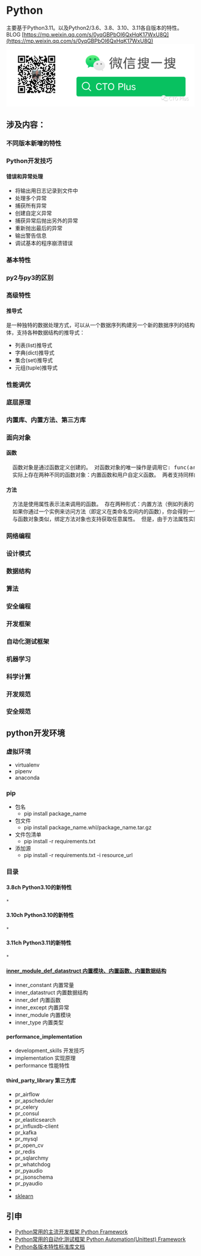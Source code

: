 # Python

主要基于Python3.11。以及Python2/3.6、3.8、3.10、3.11各自版本的特性。  
BLOG [https://mp.weixin.qq.com/s/0yqGBPbOI6QxHqK17WxU8Q](https://mp.weixin.qq.com/s/0yqGBPbOI6QxHqK17WxU8Q)  
<img src="./static/wechat.png" style="width:600px">

## 涉及内容：

### 不同版本新增的特性

### Python开发技巧

#### 错误和异常处理

* 将输出用日志记录到文件中
* 处理多个异常
* 捕获所有异常
* 创建自定义异常
* 捕获异常后抛出另外的异常
* 重新抛出最后的异常
* 输出警告信息
* 调试基本的程序崩溃错误

### 基本特性

### py2与py3的区别

### 高级特性

#### 推导式

是一种独特的数据处理方式，可以从一个数据序列构建另一个新的数据序列的结构体，支持各种数据结构的推导式：

* 列表(list)推导式
* 字典(dict)推导式
* 集合(set)推导式
* 元组(tuple)推导式

### 性能调优

### 底层原理

### 内置库、内置方法、第三方库

### 面向对象
#### 函数
<pre>
  函数对象是通过函数定义创建的。 对函数对象的唯一操作是调用它: func(argument-list)。
  实际上存在两种不同的函数对象：内置函数和用户自定义函数。 两者支持同样的操作（调用函数），但实现方式不同，因此对象类型也不同。
</pre>

#### 方法
<pre>
  方法是使用属性表示法来调用的函数。 存在两种形式：内置方法（例如列表的 append() 方法）和类实例方法。 内置方法由支持它们的类型来描述。
  如果你通过一个实例来访问方法（即定义在类命名空间内的函数），你会得到一个特殊对象: 绑定方法 (或称 实例方法) 对象。 当被调用时，它会将 self 参数添加到参数列表。 绑定方法具有两个特殊的只读属性: m.__self__ 操作该方法的对象，而 m.__func__ 是实现该方法的函数。 调用 m(arg-1, arg-2, ..., arg-n) 完全等价于调用 m.__func__(m.__self__, arg-1, arg-2, ..., arg-n)。
  与函数对象类似，绑定方法对象也支持获取任意属性。 但是，由于方法属性实际上保存于下层的函数对象中 (meth.__func__)，因此不允许设置绑定方法的方法属性。 尝试设置方法的属性将会导致引发 AttributeError。 想要设置方法属性，你必须在下层的函数对象中显式地对其进行设置:
</pre>

### 网络编程

### 设计模式

### 数据结构

### 算法

### 安全编程

### 开发框架

### 自动化测试框架

### 机器学习

### 科学计算

### 开发规范

### 安全规范

## python开发环境

### 虚拟环境

* virtualenv
* pipenv
* anaconda

### pip

* 包名
    * pip install package_name
* 包文件
    * pip install package_name.whl/package_name.tar.gz
* 文件包清单
    * pip install -r requirements.txt
* 添加源
    * pip install -r requirements.txt -i resource_url

### 目录

#### 3.8ch Python3.10的新特性

    *

#### 3.10ch Python3.10的新特性

    *

#### 3.11ch Python3.11的新特性

    *

#### [inner_module_def_datastruct 内置模块、内置函数、内置数据结构](./inner_module_def_datastruct/README.md)

* inner_constant 内置常量
* inner_datastruct 内置数据结构
* inner_def 内置函数
* inner_except 内置异常
* inner_module 内置模块
* inner_type 内置类型

#### performance_implementation

* development_skills 开发技巧
* implementation 实现原理
* performance 性能特性

#### third_party_library 第三方库

* pr_airflow
* pr_apscheduler
* pr_celery
* pr_consul
* pr_elasticsearch
* pr_influxdb-client
* pr_kafka
* pr_mysql
* pr_open_cv
* pr_redis
* pr_sqlarchmy
* pr_whatchdog
* pr_pyaudio
* pr_jsonschema
* pr_pyaudio
* 
* [sklearn](https://www.sklearncn.cn/)


## 引申

* [Python常用的主流开发框架 Python Framework](https://gitee.com/SteveRocket/python_framework)
* [Python常用的自动化测试框架 Python Automation(Unittest) Framework](https://gitee.com/SteveRocket/python_test_automation_framework)
* [Python各版本特性标准库文档](https://docs.python.org/zh-cn/3/)







